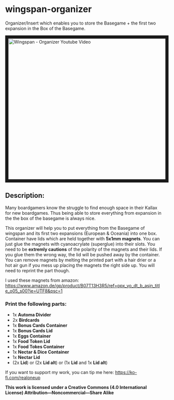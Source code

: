 # wingspan-organizer
Organizer/Insert which enables you to store the Basegame + the first two expansion in the Box of the Basegame.

<a href="https://www.youtube.com/watch?v=G7igH8ZZIRA" target="_blank"><img src="http://img.youtube.com/vi/G7igH8ZZIRA/0.jpg" 
alt="Wingspan - Organizer Youtube Video" width="600" height="450" border="10" /></a>

## Description:
Many boardgamers know the struggle to find enough space in their Kallax for new boardgames. Thus being able to store everything from expansion in the 
the box of the basegame is always nice.

This organizer will help you to put everything from the Basegame of wingspan and its first two expansions (European & Oceania) into one box. 
Container have lids which are held together with **5x1mm magnets**. You can just glue the magnets with cyanoacrylate (superglue) into their slots. You need to be **extremly cautions** of the polarity of the magnets and their lids. If you glue them the wrong way, the lid will be pushed away by the container. 
You can remove magnets by melting the printed part with a hair drier or a hot air gun if you mess up placing the magnets the right side up. You will need to reprint the part though.  

I used these magnets from amazon: https://www.amazon.de/gp/product/B07T13H3R5/ref=ppx_yo_dt_b_asin_title_o05_s00?ie=UTF8&psc=1

### Print the following parts:
- 1x **Automa Divider**
- 2x **Birdcards**
- 1x **Bonus Cards Container**
- 1x **Bonus Cards Lid**
- 1x **Eggs Container**
- 1x **Food Token Lid**
- 1x **Food Tokes Container**
- 1x **Nectar & Dice Container**
- 1x **Nectar Lid**
- (2x **Lid**) or (2x **Lid alt**) or (1x **Lid** and 1x **Lid alt**)

If you want to support my work, you can tip me here: https://ko-fi.com/realoneup

**This work is licensed under a
Creative Commons (4.0 International License)
Attribution—Noncommercial—Share Alike**
